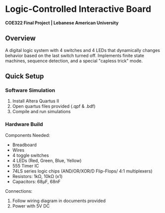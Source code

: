 
# Logic-Controlled Interactive Board
**COE322 Final Project | Lebanese American University**

##  Overview
A digital logic system with 4 switches and 4 LEDs that dynamically changes behavior based on the last switch turned off. Implements finite state machines, sequence detection, and a special "capless trick" mode.

##  Quick Setup
### Software Simulation
1. Install Altera Quartus II 
2. Open quartus files provided (.qpf & .bdf)
3. Compile and run simulations

### Hardware Build

Components Needed:
- Breadboard
- Wires
- 4 toggle switches
- 4 LEDs (Red, Green, Blue, Yellow)
- 555 Timer IC
- 74LS series logic chips (AND/OR/XOR/D Flip-Flops/ 4:1 multiplexers)
- Resistors: 1kΩ, 10kΩ (x1)
- Capacitors: 68µF, 68nF

Connections:
1. Follow wiring diagram in documents provided
2. Power with 5V DC
